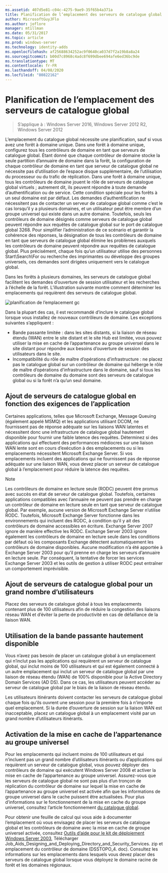 ```yaml
---
ms.assetid: 407d5e81-c04c-4275-9ae9-35f65b4a371a
title: Planification de l’emplacement des serveurs de catalogue global
author: MicrosoftGuyJFlo
ms.author: joflore
manager: mtillman
ms.date: 05/31/2017
ms.topic: article
ms.prod: windows-server
ms.technology: identity-adds
ms.openlocfilehash: af25688634252ac9f0640ca037d7f2a19b8a8a24
ms.sourcegitcommit: b00d7c8968c4adc8f699dbee694afe6ed36bc9de
ms.translationtype: MT
ms.contentlocale: fr-FR
ms.lasthandoff: 04/08/2020
ms.locfileid: "80822162"
---
```

# <a name="planning-global-catalog-server-placement"></a>Planification de l’emplacement des serveurs de catalogue global

>S’applique à : Windows Server 2016, Windows Server 2012 R2, Windows Server 2012

L’emplacement du catalogue global nécessite une planification, sauf si vous avez une forêt à domaine unique. Dans une forêt à domaine unique, configurez tous les contrôleurs de domaine en tant que serveurs de catalogue global. Étant donné que chaque contrôleur de domaine stocke la seule partition d’annuaire de domaine dans la forêt, la configuration de chaque contrôleur de domaine en tant que serveur de catalogue global ne nécessite pas d’utilisation de l’espace disque supplémentaire, de l’utilisation du processeur ou du trafic de réplication. Dans une forêt à domaine unique, tous les contrôleurs de domaine jouent le rôle de serveurs de catalogue global virtuels ; autrement dit, ils peuvent répondre à toute demande d’authentification ou de service. Cette condition spéciale pour les forêts à un seul domaine est par défaut. Les demandes d’authentification ne nécessitent pas de contacter un serveur de catalogue global comme c’est le cas lorsqu’il y a plusieurs domaines, et un utilisateur peut être membre d’un groupe universel qui existe dans un autre domaine. Toutefois, seuls les contrôleurs de domaine désignés comme serveurs de catalogue global peuvent répondre aux requêtes de catalogue global sur le port de catalogue global 3268. Pour simplifier l’administration de ce scénario et garantir la cohérence des réponses, la désignation de tous les contrôleurs de domaine en tant que serveurs de catalogue global élimine les problèmes auxquels les contrôleurs de domaine peuvent répondre aux requêtes de catalogue global. Plus précisément, chaque fois qu’un utilisateur utilise des personnes Start\Search\For ou recherche des imprimantes ou développe des groupes universels, ces demandes sont dirigées uniquement vers le catalogue global.  
  
Dans les forêts à plusieurs domaines, les serveurs de catalogue global facilitent les demandes d’ouverture de session utilisateur et les recherches à l’échelle de la forêt. L’illustration suivante montre comment déterminer les emplacements qui requièrent des serveurs de catalogue global.  
  
![planification de l’emplacement gc](media/Planning-Global-Catalog-Server-Placement/8fc4777c-47b6-4ee7-b8ad-a04e7c5ee67f.gif)  
  
Dans la plupart des cas, il est recommandé d’inclure le catalogue global lorsque vous installez de nouveaux contrôleurs de domaine. Les exceptions suivantes s’appliquent :  
  
- Bande passante limitée : dans les sites distants, si la liaison de réseau étendu (WAN) entre le site distant et le site Hub est limitée, vous pouvez utiliser la mise en cache de l’appartenance au groupe universel dans le site distant pour répondre aux besoins d’ouverture de session des utilisateurs dans le site.  
- Incompatibilité du rôle de maître d’opérations d’infrastructure : ne placez pas le catalogue global sur un contrôleur de domaine qui héberge le rôle de maître d’opérations d’infrastructure dans le domaine, sauf si tous les contrôleurs de domaine du domaine sont des serveurs de catalogue global ou si la forêt n’a qu’un seul domaine.  
  
## <a name="adding-global-catalog-servers-based-on-application-requirements"></a>Ajout de serveurs de catalogue global en fonction des exigences de l’application

Certaines applications, telles que Microsoft Exchange, Message Queuing (également appelé MSMQ) et les applications utilisant DCOM, ne fournissent pas de réponse adéquate sur les liaisons WAN latentes et nécessitent donc une infrastructure de catalogue global hautement disponible pour fournir une faible latence des requêtes. Déterminez si des applications qui effectuent des performances médiocres sur une liaison WAN lente sont en cours d’exécution à des emplacements ou si les emplacements nécessitent Microsoft Exchange Server. Si vos emplacements incluent des applications qui ne fournissent pas de réponse adéquate sur une liaison WAN, vous devez placer un serveur de catalogue global à l’emplacement pour réduire la latence des requêtes.  
  
> [!NOTE]  
> Les contrôleurs de domaine en lecture seule (RODC) peuvent être promus avec succès en état de serveur de catalogue global. Toutefois, certaines applications compatibles avec l’annuaire ne peuvent pas prendre en charge un contrôleur de domaine en lecture seule en tant que serveur de catalogue global. Par exemple, aucune version de Microsoft Exchange Server n’utilise RODC. Toutefois, Microsoft Exchange Server fonctionne dans les environnements qui incluent des RODC, à condition qu’il y ait des contrôleurs de domaine accessibles en écriture. Exchange Server 2007 ignore de manière effective les RODC. Exchange Server 2003 ignore également les contrôleurs de domaine en lecture seule dans les conditions par défaut où les composants Exchange détectent automatiquement les contrôleurs de domaine disponibles. Aucune modification n’a été apportée à Exchange Server 2003 pour qu’il prenne en charge les serveurs d’annuaire en lecture seule. Par conséquent, la tentative de forcer les services Exchange Server 2003 et les outils de gestion à utiliser RODC peut entraîner un comportement imprévisible.  
  
## <a name="adding-global-catalog-servers-for-a-large-number-of-users"></a>Ajout de serveurs de catalogue global pour un grand nombre d’utilisateurs

Placez des serveurs de catalogue global à tous les emplacements contenant plus de 100 utilisateurs afin de réduire la congestion des liaisons réseau WAN et d’éviter la perte de productivité en cas de défaillance de la liaison WAN.  
  
## <a name="using-highly-available-bandwidth"></a>Utilisation de la bande passante hautement disponible

Vous n’avez pas besoin de placer un catalogue global à un emplacement qui n’inclut pas les applications qui requièrent un serveur de catalogue global, qui inclut moins de 100 utilisateurs et qui est également connecté à un autre emplacement qui inclut un serveur de catalogue global par une liaison de réseau étendu (WAN) de 100% disponible pour la Active Directory Domain Services (AD DS). Dans ce cas, les utilisateurs peuvent accéder au serveur de catalogue global par le biais de la liaison de réseau étendu.  
  
Les utilisateurs itinérants doivent contacter les serveurs de catalogue global chaque fois qu’ils ouvrent une session pour la première fois à n’importe quel emplacement. Si la durée d’ouverture de session sur la liaison WAN est inacceptable, placez un catalogue global à un emplacement visité par un grand nombre d’utilisateurs itinérants.  
  
## <a name="enabling-universal-group-membership-caching"></a>Activation de la mise en cache de l’appartenance au groupe universel

Pour les emplacements qui incluent moins de 100 utilisateurs et qui n’incluent pas un grand nombre d’utilisateurs itinérants ou d’applications qui requièrent un serveur de catalogue global, vous pouvez déployer des contrôleurs de domaine qui exécutent Windows Server 2008 et activer la mise en cache de l’appartenance au groupe universel. Assurez-vous que les serveurs de catalogue global ne sont pas plus d’un tronçon de réplication du contrôleur de domaine sur lequel la mise en cache de l’appartenance au groupe universel est activée afin que les informations de groupe universel dans le cache puissent être actualisées. Pour plus d’informations sur le fonctionnement de la mise en cache du groupe universel, consultez l’article fonctionnement [du catalogue global](https://go.microsoft.com/fwlink/?LinkId=107063).  
  
Pour obtenir une feuille de calcul qui vous aide à documenter l’emplacement où vous envisagez de placer les serveurs de catalogue global et les contrôleurs de domaine avec la mise en cache de groupe universel activée, consultez [Outils d’aide pour le kit de déploiement Windows Server 2003](https://go.microsoft.com/fwlink/?LinkID=102558), Télécharger Job_Aids_Designing_and_Deploying_Directory_and_Security_Services. zip et emplacement du contrôleur de domaine (DSSTOPO_4. doc). Consultez les informations sur les emplacements dans lesquels vous devez placer des serveurs de catalogue global lorsque vous déployez le domaine racine de forêt et les domaines régionaux.  
